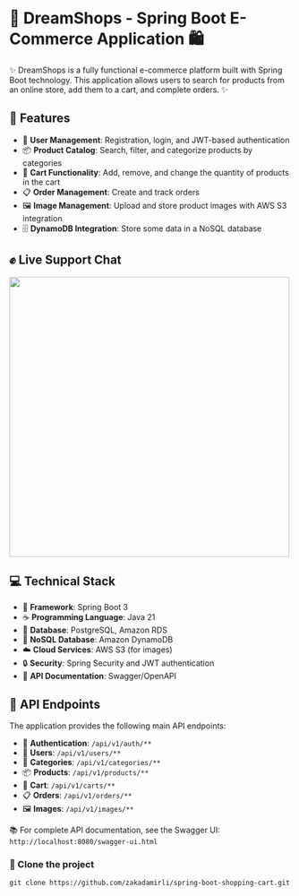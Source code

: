 # 🛒 DreamShops - Spring Boot E-Commerce Application 🛍️

✨ DreamShops is a fully functional e-commerce platform built with Spring Boot technology. This application allows users to search for products from an online store, add them to a cart, and complete orders. ✨

## 🚀 Features

- 👤 **User Management**: Registration, login, and JWT-based authentication
- 📦 **Product Catalog**: Search, filter, and categorize products by categories
- 🛒 **Cart Functionality**: Add, remove, and change the quantity of products in the cart
- 📋 **Order Management**: Create and track orders
- 🖼️ **Image Management**: Upload and store product images with AWS S3 integration
- 🗄️ **DynamoDB Integration**: Store some data in a NoSQL database

## ✊ Live Support Chat
<img src="https://github.com/user-attachments/assets/43ef8644-4b22-45e3-bfe6-373092ea800f" width="500"/>

## 💻 Technical Stack

- 🔧 **Framework**: Spring Boot 3
- ☕ **Programming Language**: Java 21
- 🐘 **Database**: PostgreSQL, Amazon RDS
- 🧩 **NoSQL Database**: Amazon DynamoDB
- ☁️ **Cloud Services**: AWS S3 (for images)
- 🔒 **Security**: Spring Security and JWT authentication
- 📝 **API Documentation**: Swagger/OpenAPI

## 🔌 API Endpoints

The application provides the following main API endpoints:

- 🔐 **Authentication**: `/api/v1/auth/**`
- 👤 **Users**: `/api/v1/users/**`
- 📂 **Categories**: `/api/v1/categories/**`
- 📦 **Products**: `/api/v1/products/**`
- 🛒 **Cart**: `/api/v1/carts/**`
- 📋 **Orders**: `/api/v1/orders/**`
- 🖼️ **Images**: `/api/v1/images/**`

📚 For complete API documentation, see the Swagger UI: `http://localhost:8080/swagger-ui.html`


### 🚀 Clone the project


   ```
   git clone https://github.com/zakadamirli/spring-boot-shopping-cart.git
   ```
